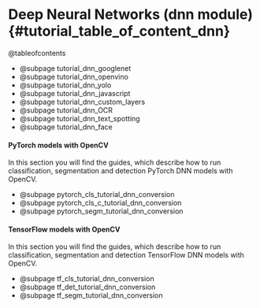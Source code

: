 Deep Neural Networks (dnn module) {#tutorial_table_of_content_dnn}
=====================================

@tableofcontents

-   @subpage tutorial_dnn_googlenet
-   @subpage tutorial_dnn_openvino
-   @subpage tutorial_dnn_yolo
-   @subpage tutorial_dnn_javascript
-   @subpage tutorial_dnn_custom_layers
-   @subpage tutorial_dnn_OCR
-   @subpage tutorial_dnn_text_spotting
-   @subpage tutorial_dnn_face

#### PyTorch models with OpenCV
In this section you will find the guides, which describe how to run classification, segmentation and detection PyTorch DNN models with OpenCV.
-   @subpage pytorch_cls_tutorial_dnn_conversion
-   @subpage pytorch_cls_c_tutorial_dnn_conversion
-   @subpage pytorch_segm_tutorial_dnn_conversion

#### TensorFlow models with OpenCV
In this section you will find the guides, which describe how to run classification, segmentation and detection TensorFlow DNN models with OpenCV.
-   @subpage tf_cls_tutorial_dnn_conversion
-   @subpage tf_det_tutorial_dnn_conversion
-   @subpage tf_segm_tutorial_dnn_conversion
